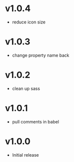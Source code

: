 v1.0.4
==================
* reduce icon size

v1.0.3
==================
* change property name back

v1.0.2
==================
* clean up sass

v1.0.1
==================
* pull comments in babel

v1.0.0
==================
* Initial release
